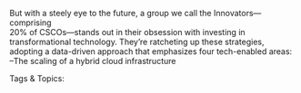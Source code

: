 But with a steely eye to the future, a group we call the Innovators—comprising  
20% of CSCOs—stands out in their obsession with investing in transformational 
technology. They’re ratcheting up these strategies, adopting a data-driven 
approach that emphasizes four tech-enabled areas:
 –The scaling of a hybrid cloud infrastructure

   Tags & Topics:
   